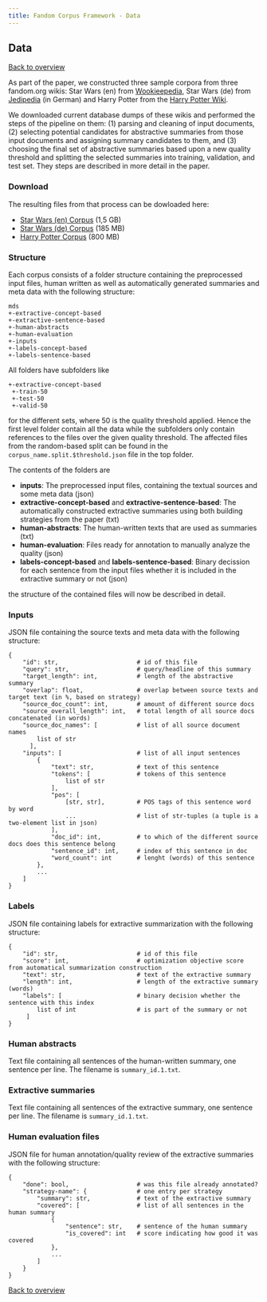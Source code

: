 ```yaml
---
title: Fandom Corpus Framework - Data
---
```


## Data

[Back to overview](. "Back to overview")

As part of the paper, we constructed three sample corpora from three fandom.org wikis: Star Wars (en) from [Wookieepedia](https://starwars.fandom.com/wiki/Main_Page "Wookieepedia"), Star Wars (de) from [Jedipedia](https://jedipedia.fandom.com/wiki/Jedipedia:Hauptseite "Jedipedia") (in German) and Harry Potter from the [Harry Potter Wiki](https://harrypotter.fandom.com/wiki/Main_Page "Harry Potter Wiki").

We downloaded current database dumps of these wikis and performed the steps of the pipeline on them: (1) parsing and cleaning of input documents, (2) selecting potential candidates for abstractive summaries from those input documents and assigning summary candidates to them, and (3) choosing the
final set of abstractive summaries based upon a new quality threshold and splitting the selected summaries into training, validation, and test set. They steps are described in more detail in the paper.

### Download

The resulting files from that process can be dowloaded here:

- [Star Wars (en) Corpus](https://hessenbox.tu-darmstadt.de/getlink/fi4azgjQD5yW7wzvoAPV8qg6/sw-en-mds.zip) (1,5 GB)
- [Star Wars (de) Corpus](https://hessenbox.tu-darmstadt.de/getlink/fiNeP2HKcvj2H9mLcEqsGtYf/sw-de-mds.zip) (185 MB)
- [Harry Potter Corpus](https://hessenbox.tu-darmstadt.de/getlink/fiHaqN6im7ewthjePhNc4zCt/harrypotter-mds.zip) (800 MB)


### Structure

Each corpus consists of a folder structure containing the preprocessed input files, human written as well as automatically generated summaries and meta data with the following structure:

    mds
	+-extractive-concept-based
	+-extractive-sentence-based
	+-human-abstracts
	+-human-evaluation
	+-inputs
	+-labels-concept-based
	+-labels-sentence-based

All folders have subfolders like

	+-extractive-concept-based
	 +-train-50
	 +-test-50
	 +-valid-50

for the different sets, where 50 is the quality threshold applied. Hence the first level folder contain all the data while the subfolders only contain references to the files over the given quality threshold. The affected files from the random-based split can be found in the ``corpus_name.split.$threshold.json`` file in the top folder.

The contents of the folders are

- **inputs**: The preprocessed input files, containing the textual sources and some meta data (json)
- **extractive-concept-based** and **extractive-sentence-based**: The automatically constructed extractive summaries using both building strategies from the paper (txt)
- **human-abstracts**: The human-written texts that are used as summaries (txt)
- **human-evaluation**: Files ready for annotation to manually analyze the quality (json)
- **labels-concept-based** and **labels-sentence-based**: Binary decission for each sentence from the input files whether it is included in the extractive summary or not (json)

the structure of the contained files will now be described in detail.

### Inputs

JSON file containing the source texts and meta data with the following structure:
	
	{
		"id": str,						# id of this file
		"query": str,					# query/headline of this summary
		"target_length": int,			# length of the abstractive summary
		"overlap": float,				# overlap between source texts and target text (in %, based on strategy)
		"source_doc_count": int,		# amount of different source docs
		"source_overall_length": int,	# total length of all source docs concatenated (in words)
		"source_doc_names": [			# list of all source document names
		    list of str
		  ],
		"inputs": [						# list of all input sentences
			{
				"text": str,			# text of this sentence
				"tokens": [				# tokens of this sentence
					list of str
				],
				"pos": [
					[str, str],			# POS tags of this sentence word by word
					...					# list of str-tuples (a tuple is a two-element list in json)
				],
				"doc_id": int,			# to which of the different source docs does this sentence belong
				"sentence_id": int,		# index of this sentence in doc
				"word_count": int		# lenght (words) of this sentence
			},
			...
		]
	}


### Labels

JSON file containing labels for extractive summarization with the following structure:

	{
		"id": str,						# id of this file
		"score": int,					# optimization objective score from automatical summarization construction
		"text": str,					# text of the extractive summary
		"length": int,					# length of the extractive summary (words)
		"labels": [						# binary decision whether the sentence with this index
			list of int					# is part of the summary or not
		 ]
	}

### Human abstracts

Text file containing all sentences of the human-written summary, one sentence per line. The filename is ``summary_id.1.txt``.

### Extractive summaries

Text file containing all sentences of the extractive summary, one sentence per line. The filename is ``summary_id.1.txt``.

### Human evaluation files

JSON file for human annotation/quality review of the extractive summaries with the following structure:

	{
		"done": bool,					# was this file already annotated?
		"strategy-name": {				# one entry per strategy
			"summary": str,				# text of the extractive summary
			"covered": [				# list of all sentences in the human summary
				{
					"sentence": str,	# sentence of the human summary
					"is_covered": int	# score indicating how good it was covered
				},
				...
			]
		}
	}


[Back to overview](. "Back to overview")